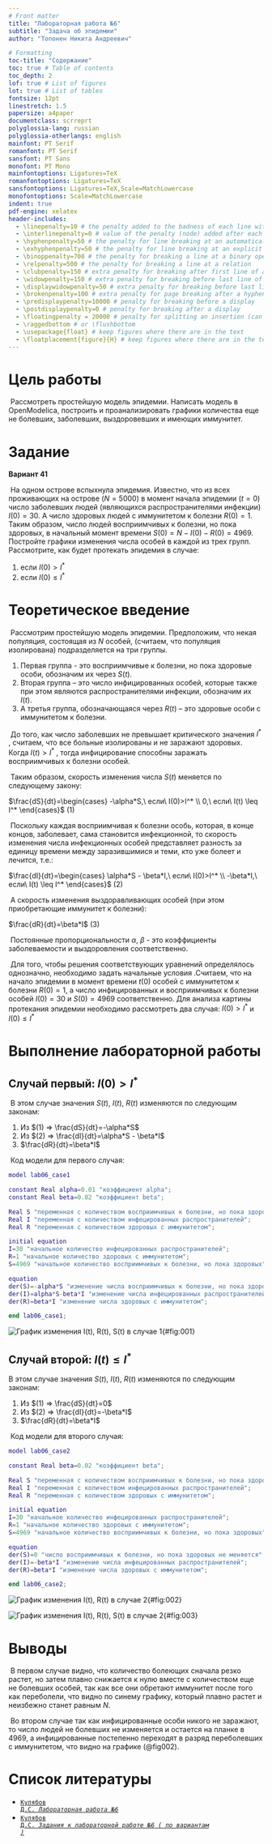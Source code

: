 ```yaml
---
# Front matter
title: "Лабораторная работа №6"
subtitle: "Задача об эпидемии"
author: "Топонен Никита Андреевич"

# Formatting
toc-title: "Содержание"
toc: true # Table of contents
toc_depth: 2
lof: true # List of figures
lot: true # List of tables
fontsize: 12pt
linestretch: 1.5
papersize: a4paper
documentclass: scrreprt
polyglossia-lang: russian
polyglossia-otherlangs: english
mainfont: PT Serif
romanfont: PT Serif
sansfont: PT Sans
monofont: PT Mono
mainfontoptions: Ligatures=TeX
romanfontoptions: Ligatures=TeX
sansfontoptions: Ligatures=TeX,Scale=MatchLowercase
monofontoptions: Scale=MatchLowercase
indent: true
pdf-engine: xelatex
header-includes:
  - \linepenalty=10 # the penalty added to the badness of each line within a paragraph (no associated penalty node) Increasing the value makes tex try to have fewer lines in the paragraph.
  - \interlinepenalty=0 # value of the penalty (node) added after each line of a paragraph.
  - \hyphenpenalty=50 # the penalty for line breaking at an automatically inserted hyphen
  - \exhyphenpenalty=50 # the penalty for line breaking at an explicit hyphen
  - \binoppenalty=700 # the penalty for breaking a line at a binary operator
  - \relpenalty=500 # the penalty for breaking a line at a relation
  - \clubpenalty=150 # extra penalty for breaking after first line of a paragraph
  - \widowpenalty=150 # extra penalty for breaking before last line of a paragraph
  - \displaywidowpenalty=50 # extra penalty for breaking before last line before a display math
  - \brokenpenalty=100 # extra penalty for page breaking after a hyphenated line
  - \predisplaypenalty=10000 # penalty for breaking before a display
  - \postdisplaypenalty=0 # penalty for breaking after a display
  - \floatingpenalty = 20000 # penalty for splitting an insertion (can only be split footnote in standard LaTeX)
  - \raggedbottom # or \flushbottom
  - \usepackage{float} # keep figures where there are in the text
  - \floatplacement{figure}{H} # keep figures where there are in the text
---
```


# Цель работы

​	Рассмотреть простейшую модель эпидемии. Написать модель в OpenModelica, построить и проанализировать графики количества еще не болевших, заболевших, выздоровевших и имеющих иммунитет.

# Задание

**Вариант 41**

​	На одном острове вспыхнула эпидемия. Известно, что из всех проживающих на острове ($N=5 000$) в момент начала эпидемии ($t=0$) число заболевших людей (являющихся распространителями инфекции) $I(0)=30$. А число здоровых людей с иммунитетом к болезни $R(0)=1$. Таким образом, число людей восприимчивых к болезни, но пока здоровых, в начальный момент времени $S(0)=N-I(0)- R(0)=4969$. Постройте графики изменения числа особей в каждой из трех групп. Рассмотрите, как будет протекать эпидемия в случае:

1. если $I(0) > I^*$
2. если $I(0) \leqslant I^*$

# Теоретическое введение

​	Рассмотрим простейшую модель эпидемии. Предположим, что некая популяция, состоящая из $N$ особей, (считаем, что популяция изолирована) подразделяется на три группы. 

1. Первая группа - это восприимчивые к болезни, но пока здоровые особи, обозначим их через $S(t)$. 
2. Вторая группа – это число инфицированных особей, которые также при этом являются распространителями инфекции, обозначим их $I(t)$. 
3. А третья группа, обозначающаяся через $R(t)$ – это здоровые особи с иммунитетом к болезни.

​	До того, как число заболевших не превышает критического значения $I^*$ , считаем, что все больные изолированы и не заражают здоровых. Когда $I(t)>I^*$ , тогда инфицирование способны заражать восприимчивых к болезни особей. 

​	Таким образом, скорость изменения числа $S(t)$ меняется по следующему закону:

$\frac{dS}{dt}=\begin{cases} -\alpha*S,\ если\ I(0)>I^* \\ 0,\ если\ I(t) \leq I^* \end{cases}$         $(1)$

​	Поскольку каждая восприимчивая к болезни особь, которая, в конце концов, заболевает, сама становится инфекционной, то скорость изменения числа инфекционных особей представляет разность за единицу времени между заразившимися и теми, кто уже болеет и лечится, т.е.:

$\frac{dI}{dt}=\begin{cases} \alpha*S - \beta*I,\ если\ I(0)>I^* \\ -\beta*I,\ если\ I(t) \leq I^* \end{cases}$        $(2)$

​	А скорость изменения выздоравливающих особей (при этом приобретающие иммунитет к болезни):

$\frac{dR}{dt}=\beta*I$     $(3)$

​	Постоянные пропорциональности $\alpha$, $\beta$ - это коэффициенты заболеваемости и выздоровления соответственно.

​	Для того, чтобы решения соответствующих уравнений определялось однозначно, необходимо задать начальные условия .Считаем, что на начало эпидемии в момент времени $t(0)$ особей с иммунитетом к болезни $R(0)=1$, а число инфицированных и восприимчивых к болезни особей $I(0)=30$ и $S(0)=4969$ соответственно. Для анализа картины протекания эпидемии необходимо рассмотреть два случая: $I(0)>I^*$ и $I(0) \leq I^*$

# Выполнение лабораторной работы

## Случай первый: $I(0)>I^*$

​	В этом случае значения $S(t),\ I(t),\ R(t)$ изменяются по следующим законам:

1. Из $(1) => \frac{dS}{dt}=-\alpha*S$
2. Из $(2) => \frac{dI}{dt}=\alpha*S - \beta*I$
3. $\frac{dR}{dt}=\beta*I$ 

​	Код модели для первого случая:

```matlab
model lab06_case1

constant Real alpha=0.01 "коэффициент alpha";
constant Real beta=0.02 "коэффициент beta";

Real S "переменная с количеством восприимчивых к болезни, но пока здоровых";
Real I "переменная с количеством инфецированных распространителей";
Real R "переменная с количеством здоровых с иммунитетом";

initial equation
I=30 "начальное количество инфецированных распространителей";
R=1 "начальное количество здоровых с иммунитетом";
S=4969 "начальное количество восприимчивых к болезни, но пока здоровых";

equation
der(S)=-alpha*S "изменение числа восприимчивых к болезни, но пока здоровых";
der(I)=alpha*S-beta*I "изменение числа инфецированных распространителей";
der(R)=beta*I "изменение числа здоровых с иммунитетом";

end lab06_case1;
```



![График изменения I(t), R(t), S(t) в случае 1](image/plot_case1.png){#fig:001}

## Случай второй: $I(t) \leq I^*$

В этом случае значения $S(t),\ I(t),\ R(t)$ изменяются по следующим законам:

1. Из $(1) => \frac{dS}{dt}=0$
2. Из $(2) => \frac{dI}{dt}=-\beta*I$
3. $\frac{dR}{dt}=\beta*I$ 

​	Код модели для второго случая:

```matlab
model lab06_case2

constant Real beta=0.02 "коэффициент beta";

Real S "переменная с количеством восприимчивых к болезни, но пока здоровых";
Real I "переменная с количеством инфецированных распространителей";
Real R "переменная с количеством здоровых с иммунитетом";

initial equation
I=30 "начальное количество инфецированных распространителей";
R=1 "начальное количество здоровых с иммунитетом";
S=4969 "начальное количество восприимчивых к болезни, но пока здоровых";

equation
der(S)=0 "число восприимчивых к болезни, но пока здоровых не меняется";
der(I)=-beta*I "изменение числа инфецированных распространителей";
der(R)=beta*I "изменение числа здоровых с иммунитетом";

end lab06_case2;
```

![График изменения I(t), R(t) в случае 2](image/plot_case2_1.png){#fig:002}

![График изменения I(t), R(t), S(t) в случае 2](image/plot_case2_2.png){#fig:003}

# Выводы

​	В первом случае видно, что количество болеющих сначала резко растет, но затем плавно снижается к нулю вместе с количеством еще не болевших особей, так как все они обретают иммунитет после того как переболели, что видно по синему графику, который плавно растет и неизбежно станет равным $N$.

​	Во втором случае так как инфицированные особи никого не заражают, то число людей не болевших не изменяется и остается на планке в 4969, а инфицированные постепенно переходят в разряд переболевших с иммунитетом, что видно на графике (@fig002).


# Список литературы

- <code>[Кулябов Д.С. *Лабораторная работа №6*](https://esystem.rudn.ru/pluginfile.php/1343817/mod_resource/content/2/Лабораторная%20работа%20№%205.pdf)</code>
- <code>[Кулябов Д.С. *Задания к лабораторной работе №6 ( по вариантам )*](https://esystem.rudn.ru/pluginfile.php/1343818/mod_resource/content/2/Задание%20к%20лабораторной%20работе%20№%207%20%283%29.pdf)</code>